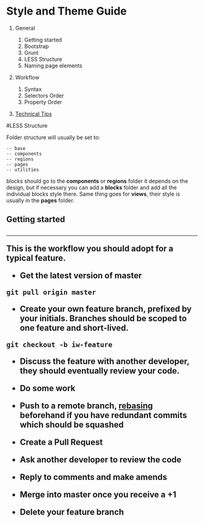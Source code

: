 #  Style and Theme Guide

1. General
    1. Getting started
    2. Bootstrap
    3. Grunt
    4. LESS Structure
    5. Naming page elements


2. Workflow
    1. Syntax
    2. Selectors Order
    3. Property Order


3. [Technical Tips](tech-tips)

#LESS Structure

Folder structure will usually be set to:


    -- base  
    -- components  
    -- regions  
    -- pages  
    -- utilities  


blocks should go to the **components** or **regions** folder it depends on the design, but if necessary you can add a **blocks** folder and add all the individual blocks style there.
Same thing goes for **views**, their style is usually in the **pages** folder.













<h2 id="head1"> Getting started <h2>

<hr>
This is the workflow you should adopt for a typical feature.

- Get the latest version of master

```
git pull origin master
```

- Create your own feature branch, prefixed by your initials. Branches should be scoped to one feature and short-lived.

```
git checkout -b iw-feature
```

- Discuss the feature with another developer, they should eventually review your code.

- Do some work

- Push to a remote branch, [rebasing](rebasing) beforehand if you have redundant commits which should be squashed

- Create a Pull Request

- Ask another developer to review the code

- Reply to comments and make amends

- Merge into master once you receive a +1

- Delete your feature branch
